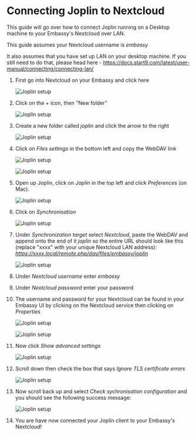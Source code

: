 # Connecting Joplin to Nextcloud

This guide will go over how to connect Joplin running on a Desktop machine to your Embassy's Nextcloud over LAN.

This guide assumes your Nextcloud username is _embassy_

It also assumes that you have set up LAN on your desktop machine. If you still need to do that, please head here - https://docs.start9.com/latest/user-manual/connecting/connecting-lan/

1. First go into Nextcloud on your Embassy and click here

    ![Joplin setup](./assets/joplin-setup0.png "Click on Folders")

1. Click on the + icon, then "New folder"

    ![Joplin setup](./assets/joplin-setup1.png "New Folder")

1. Create a new folder called _joplin_ and click the arrow to the right

    ![Joplin setup](./assets/joplin-setup3.png "Joplin directory")

1. Click on _Files settings_ in the bottom left and copy the WebDAV link

    ![Joplin setup](./assets/joplin-setup4.png "Files settings")

    ![Joplin setup](./assets/joplin-setup5.png "WebDAV link")

1. Open up Joplin, click on _Joplin_ in the top left and click _Preferences_ (on Mac).

    ![Joplin setup](./assets/joplin-setup7.png "Preferences")

1. Click on _Synchronisation_

    ![Joplin setup](./assets/joplin-setup8.png "Click on synchronization")

1. Under _Synchronization target_ select *Nextcloud*, paste the WebDAV and append onto the end of it _joplin_ so the entire URL should look like this (replace "xxxx" with your unique Nextcloud LAN address): _https://xxxx.local/remote.php/dav/files/embassy/joplin_

    ![Joplin setup](./assets/joplin-setup9.png "Select NextCloud and enter URL")

1. Under _Nextcloud username_ enter _embassy_

1. Under _Nextcloud password_ enter your password

1. The username and password for your Nextcloud can be found in your Embassy UI by clicking on the Nextcloud service then clicking on _Properties_

    ![Joplin setup](./assets/joplin-setup10.png "Enter Username and Password")

    ![Joplin setup](./assets/joplin-setup11.png "Username and password entered")

1. Now click _Show advanced settings_

    ![Joplin setup](./assets/joplin-setup12.png "advanced settings")

1. Scroll down then check the box that says _Ignore TLS certificate errors_

    ![Joplin setup](./assets/joplin-setup13.png "Ignore TLS certificate errors")

1. Now scroll back up and select _Check sychronisation configuration_ and you should see the following success message:

    ![Joplin setup](./assets/joplin-setup14.png "Check synchronisation")

1. You are have now connected your Joplin client to your Embassy's Nextcloud!
